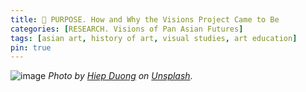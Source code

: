 ```yaml
---
title: 🎯 PURPOSE. How and Why the Visions Project Came to Be 
categories: [RESEARCH. Visions of Pan Asian Futures]
tags: [asian art, history of art, visual studies, art education]
pin: true
---
```


![image](neoncity.jpg)
*Photo by [Hiep Duong](https://unsplash.com/@hiepdaiduong93?utm_content=creditCopyText&utm_medium=referral&utm_source=unsplash) on [Unsplash](https://unsplash.com/photos/people-walking-on-street-during-night-time-Z0aBm6359Oo?utm_content=creditCopyText&utm_medium=referral&utm_source=unsplash).*